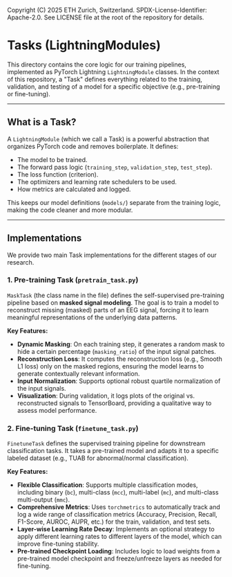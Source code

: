 Copyright (C) 2025 ETH Zurich, Switzerland. SPDX-License-Identifier: Apache-2.0. See LICENSE file at the root of the repository for details.

# Tasks (LightningModules)

This directory contains the core logic for our training pipelines, implemented as PyTorch Lightning `LightningModule` classes. In the context of this repository, a "Task" defines everything related to the training, validation, and testing of a model for a specific objective (e.g., pre-training or fine-tuning).

---

## What is a Task?

A `LightningModule` (which we call a Task) is a powerful abstraction that organizes PyTorch code and removes boilerplate. It defines:
-   The model to be trained.
-   The forward pass logic (`training_step`, `validation_step`, `test_step`).
-   The loss function (criterion).
-   The optimizers and learning rate schedulers to be used.
-   How metrics are calculated and logged.

This keeps our model definitions (`models/`) separate from the training logic, making the code cleaner and more modular.

---

## Implementations

We provide two main Task implementations for the different stages of our research.

### 1. **Pre-training Task (`pretrain_task.py`)**

`MaskTask` (the class name in the file) defines the self-supervised pre-training pipeline based on **masked signal modeling**. The goal is to train a model to reconstruct missing (masked) parts of an EEG signal, forcing it to learn meaningful representations of the underlying data patterns.

**Key Features:**
-   **Dynamic Masking**: On each training step, it generates a random mask to hide a certain percentage (`masking_ratio`) of the input signal patches.
-   **Reconstruction Loss**: It computes the reconstruction loss (e.g., Smooth L1 loss) only on the masked regions, ensuring the model learns to generate contextually relevant information.
-   **Input Normalization**: Supports optional robust quartile normalization of the input signals.
-   **Visualization**: During validation, it logs plots of the original vs. reconstructed signals to TensorBoard, providing a qualitative way to assess model performance.

### 2. **Fine-tuning Task (`finetune_task.py`)**

`FinetuneTask` defines the supervised training pipeline for downstream classification tasks. It takes a pre-trained model and adapts it to a specific labeled dataset (e.g., TUAB for abnormal/normal classification).

**Key Features:**
-   **Flexible Classification**: Supports multiple classification modes, including binary (`bc`), multi-class (`mcc`), multi-label (`mc`), and multi-class multi-output (`mmc`).
-   **Comprehensive Metrics**: Uses `torchmetrics` to automatically track and log a wide range of classification metrics (Accuracy, Precision, Recall, F1-Score, AUROC, AUPR, etc.) for the train, validation, and test sets.
-   **Layer-wise Learning Rate Decay**: Implements an optional strategy to apply different learning rates to different layers of the model, which can improve fine-tuning stability.
-   **Pre-trained Checkpoint Loading**: Includes logic to load weights from a pre-trained model checkpoint and freeze/unfreeze layers as needed for fine-tuning.